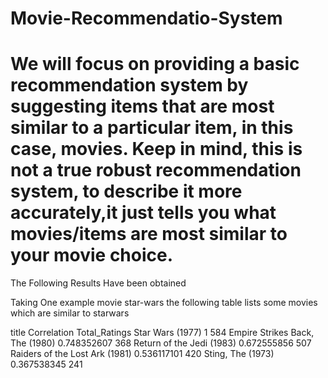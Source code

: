 # Movie-Recommendatio-System

# We will focus on providing a basic recommendation system by suggesting items that are most similar to a particular item, in this case, movies. Keep in mind, this is not a true robust recommendation system, to describe it more accurately,it just tells you what movies/items are most similar to your movie choice.

The Following Results Have been obtained 

Taking One example movie star-wars the following table lists some movies which are similar to starwars


title	                            Correlation	       Total_Ratings
Star Wars (1977)	                1	                 584
Empire Strikes Back, The (1980)	  0.748352607	       368
Return of the Jedi (1983)	        0.672555856	       507
Raiders of the Lost Ark (1981)	  0.536117101	       420
Sting, The (1973)	                0.367538345	       241


